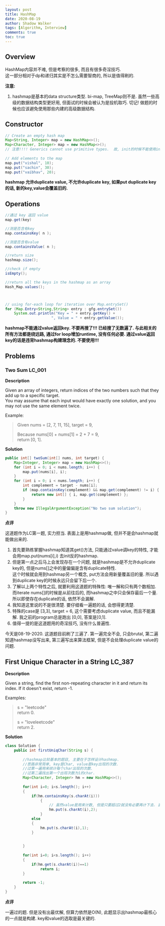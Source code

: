 ```yaml
---
layout: post
title: HashMap
date: 2020-08-19
author: Shadow Walker
tags: [Algorithm, Interview]
comments: true
toc: true
---
```


## Overview

HashMap内容并不难, 但是考察的很多, 而且有很多奇淫技巧.  
这一部分相对于dp和递归其实是不怎么需要智商的, 所以是值得刷的.

**注意:**

1. hashmap是基本的data structure类型. bi-map, TreeMap则不是. 虽然一些高级的数据结构类型更好用, 但面试的时候会被认为是投机取巧. 切记!  做题的时候也应该避免使用那些内建的高级数据结构. 

## Constructor
```java
// Create an empty hash map 
Map<String, Integer> map = new HashMap<>(); 
Map<Character, Integer> map = new HashMap<>();
// 注意!!!! Generics cannot use primitive types.  故, init的时候不能使用int和char, 而要使用Integer和Character. 
  
// Add elements to the map 
map.put("vishal", 10); 
map.put("sachin", 30); 
map.put("vaibhav", 20); 
```
**hashmap 允许duplicate value, 不允许duplicate key, 如果put duplicate key的话, 新的key,value会覆盖旧的.**

## Operations

```java
//通过 key 返回 value
map.get(key)

//测是否含有key
map.containsKey( n );

//测是否含有value
map.containsValue( n );

//return size
hashmap.size();

//check if empty
isEmpty();

//return all the keys in the hashmap as an array
Hash_Map.values();



// using for-each loop for iteration over Map.entrySet() 
for (Map.Entry<String,String> entry : gfg.entrySet())  
    System.out.println("Key = " + entry.getKey() + 
                     ", Value = " + entry.getValue()); 
```
**hashmap不能通过value返回key. 不要再搜了!!! 已经搜了无数遍了. 与此相关的所有方法都是绕远路, 通过for loop增加runtime, 没有任何必要. 通过value返回key的话是违背hashmap构建理念的. 不要使用!!!**




## Problems

### Two Sum LC_001

**Description**

Given an array of integers, return indices of the two numbers such that they add up to a specific target.  
You may assume that each input would have exactly one solution, and you may not use the same element twice.

Example:
> Given nums = [2, 7, 11, 15], target = 9,
> 
> Because nums[0] + nums[1] = 2 + 7 = 9,  
> return [0, 1].

**Solution**

```java
public int[] twoSum(int[] nums, int target) {
    Map<Integer, Integer> map = new HashMap<>();
    for (int i = 0; i < nums.length; i++) {
        map.put(nums[i], i);
    }
    for (int i = 0; i < nums.length; i++) {
        int complement = target - nums[i];
        if (map.containsKey(complement) && map.get(complement) != i) {
            return new int[] { i, map.get(complement) };
        }
    }
    throw new IllegalArgumentException("No two sum solution");
}
```

**点评**

这道题作为LC第一题, 实力担当. 表面上是用hashmap做, 但并不是会hashmap就能做出来的. 

1. 首先要熟练掌握hashmap知道其get()方法, 只能通过value调key的特性, 才能会用map.put(nums[i],i) 去init反的hashmap. 
2. 但是第一点之后马上会发现存在一个问题, 就是hashmap是不允许duplicate key的, 但是nums[]之中的量偏偏是含有duplicate特性.  
    这个时候就会用到hashmap另一个概念, put方法会用新量覆盖旧的量. 所以遇到duplicate key的时候永远只会留下后一个. 
3. 了解以上两个特性之后, 就要利用这道题的特殊性: 唯一解和只有两个数相加.  而iterate nums[]的时候是从前往后的, 而hashmap之中只会保存最后一个量. 所以即使存在duplicate的话, 依然不会漏解.  
4. 我知道这里说的不是很清楚. 要仔细看一遍题的话, 会想得更清楚. 
5. 特殊的case是 [3,3], target = 6, 这个需要考虑duplicate value, 而且不能漏解. 我之前的program总是跑出 [0,0], 答案是[0,1]. 
6. 值得一提的是这道题用的奇淫技巧, 没有什么普遍性. 

今天是08-19-2020. 这道题目前刷了三遍了. 第一遍完全不会, 只会brutal, 第二遍知道hashmap没写出来, 第三遍写出来算法框架, 但是不会处理duplicate value的问题. 


## First Unique Character in a String LC_387

**Description**

Given a string, find the first non-repeating character in it and return its index. If it doesn't exist, return -1.

Examples:

> s = "leetcode"  
> return 0.
> 
> s = "loveleetcode"  
> return 2.


**Solution**


```java
class Solution {
    public int firstUniqChar(String s) {
        
        //hashmap比较基本的题目, 主要在于怎样设计hashmap. 
        //思路非常简单, key是Char, value是key出现的次数.  
        //过第一遍用来统计每个char出现的次数. 
        //过第二遍找出第一个出现次数为1的char. 
        Map<Character, Integer> hm = new HashMap<>();
        
        for(int i=0; i<s.length(); i++)
        {
            if(hm.containsKey(s.charAt(i)))
                {
                    // 虽然value是用来计数, 但是只要超过2就没有必要再计下去. 直接放个2就可以, 提升算力. 
                    hm.put(s.charAt(i),2);
                }
            else
            {
                hm.put(s.charAt(i),1);
            }
            
            
        }
        
        for(int i=0; i<s.length(); i++)
        {
            if(hm.get(s.charAt(i))==1)
                return i;
        }
        
        return -1;
    }
}
```

**点评**

一遍过的题. 但是没有出最优解, 但算力依然是O(N), 此题显示出hashmap最核心的一点就是构建. key和value的选取是最关键的. 
